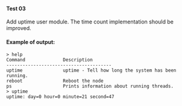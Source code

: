 #### Test 03

Add uptime user module. The time count implementation should be improved.

#### Example of output:
```
> help
Command              Description
---------------------------------------
uptime               uptime - Tell how long the system has been running.
reboot               Reboot the node
ps                   Prints information about running threads.
> uptime
uptime: day=0 hour=0 minute=21 second=47
```
